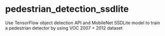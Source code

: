 # pedestrian_detection_ssdlite
Use TensorFlow object detection API and MobileNet SSDLite model to train a pedestrian detector by using VOC 2007 + 2012 dataset
